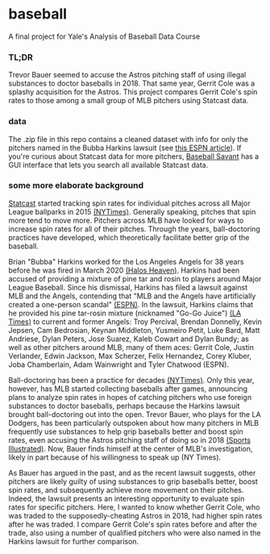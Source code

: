 # baseball

A final project for Yale's Analysis of Baseball Data Course

### TL;DR

Trevor Bauer seemed to accuse the Astros pitching staff of using illegal substances to doctor baseballs in 2018. That same year, Gerrit Cole was a splashy acquisition for the Astros. This project compares Gerrit Cole's spin rates to those among a small group of MLB pitchers using Statcast data. 

### data

The .zip file in this repo contains a cleaned dataset with info for only the pitchers named in the Bubba Harkins lawsuit (see [this ESPN article](https://www.espn.com/mlb/story/_/id/30671790/fired-los-angeles-angels-clubhouse-attendant-names-pitchers-ball-doctoring-case)). If you're curious about Statcast data for more pitchers, [Baseball Savant](https://baseballsavant.mlb.com/statcast_search) has a GUI interface that lets you search all available Statcast data.

### some more elaborate background

[Statcast](https://www.mlb.com/glossary/statcast) started tracking spin rates for individual pitches across all Major League ballparks in 2015 [(NYTimes)](https://www.nytimes.com/2015/04/22/sports/baseball/statcast-offers-a-way-to-quantify-baseballs-every-move.html). Generally speaking, pitches that spin more tend to move more. Pitchers across MLB have looked for ways to increase spin rates for all of their pitches. Through the years, ball-doctoring practices have developed, which theoretically facilitate better grip of the baseball. 

Brian "Bubba" Harkins worked for the Los Angeles Angels for 38 years before he was fired in March 2020 [(Halos Heaven)](https://www.halosheaven.com/2021/1/8/22220863/los-angeles-angels-mlb-news-scandal-brian-bubba-harkins). Harkins had been accused of providing a mixture of pine tar and rosin to players around Major League Baseball. Since his dismissal, Harkins has filed a lawsuit against MLB and the Angels, contending that "MLB and the Angels have artificially created a one-person scandal" [(ESPN)](https://www.espn.com/mlb/story/_/id/30671790/fired-los-angeles-angels-clubhouse-attendant-names-pitchers-ball-doctoring-case). In the lawsuit, Harkins claims that he provided his pine tar-rosin mixture (nicknamed "Go-Go Juice") [(LA Times)](https://www.latimes.com/sports/angels/story/2020-03-06/angels-employee-bubba-harkins-sold-homemade-substance-pitchers-applied-to-baseballs) to current and former Angels: Troy Percival, Brendan Donnelly, Kevin Jepsen, Cam Bedrosian, Keynan Middleton, Yusmeiro Petit, Luke Bard, Matt Andriese, Dylan Peters, Jose Suarez, Kaleb Cowart and Dylan Bundy; as well as other pitchers around MLB, many of them aces: Gerrit Cole, Justin Verlander, Edwin Jackson, Max Scherzer, Felix Hernandez, Corey Kluber, Joba Chamberlain, Adam Wainwright and Tyler Chatwood (ESPN).

Ball-doctoring has been a practice for decades [(NYTimes)](https://www.nytimes.com/2021/03/24/sports/baseball/foreign-substance-ball-doctoring.html). Only this year, however, has MLB started collecting baseballs after games, announcing plans to analyze spin rates in hopes of catching pitchers who use foreign substances to doctor baseballs, perhaps because the Harkins lawsuit brought ball-doctoring out into the open. Trevor Bauer, who plays for the LA Dodgers, has been particularly outspoken about how many pitchers in MLB frequently use substances to help grip baseballs better and boost spin rates, even accusing the Astros pitching staff of doing so in 2018 [(Sports Illustrated)](https://www.si.com/mlb/2018/05/02/trevor-bauer-houston-astros-spin-rate-pine-tar). Now, Bauer finds himself at the center of MLB's investigation, likely in part because of his willingness to speak up (NY Times).  

As Bauer has argued in the past, and as the recent lawsuit suggests, other pitchers are likely guilty of using substances to grip baseballs better, boost spin rates, and subsequently achieve more movement on their pitches. Indeed, the lawsuit presents an interesting opportunity to evaluate spin rates for specific pitchers. Here, I wanted to know whether Gerrit Cole, who was traded to the supposedly-cheating Astros in 2018, had higher spin rates after he was traded. I compare Gerrit Cole's spin rates before and after the trade, also using a number of qualified pitchers who were also named in the Harkins lawsuit for further comparison.
